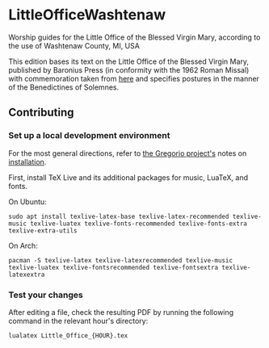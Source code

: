 # LittleOfficeWashtenaw

Worship guides for the Little Office of the Blessed Virgin Mary, according to the use of Washtenaw
County, MI, USA

This edition bases its text on the Little Office of the Blessed Virgin Mary, published by Baronius
Press (in conformity with the 1962 Roman Missal) with commemoration taken from
[here](https://www.lobvm.com) and specifies postures in the manner of the Benedictines of Solemnes.

## Contributing

### Set up a local development environment

For the most general directions, refer to
[the Gregorio project's](https://gregorio-project.github.io/index.html) notes on
[installation](https://gregorio-project.github.io/installation.html).

First, install TeX Live and its additional packages for music, LuaTeX, and fonts.

On Ubuntu:

```shell
sudo apt install texlive-latex-base texlive-latex-recommended texlive-music texlive-luatex texlive-fonts-recommended texlive-fonts-extra texlive-extra-utils
```

On Arch:

```shell
pacman -S texlive-latex texlive-latexrecommended texlive-music texlive-luatex texlive-fontsrecommended texlive-fontsextra texlive-latexextra
```

### Test your changes

After editing a file, check the resulting PDF by running the following command in the relevant
hour's directory:

```shell
lualatex Little_Office_{HOUR}.tex
```

